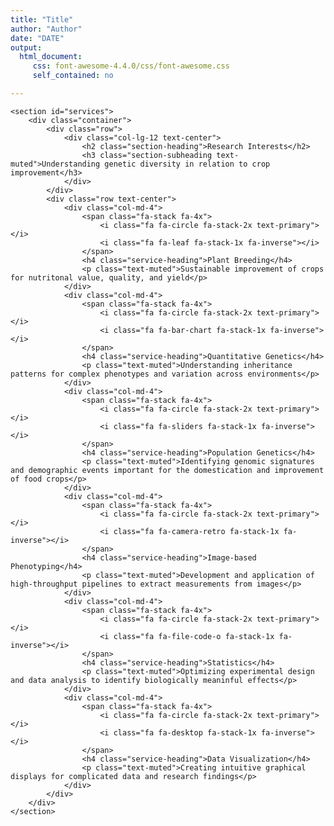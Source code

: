```yaml
---
title: "Title"
author: "Author"
date: "DATE"
output: 
  html_document:
     css: font-awesome-4.4.0/css/font-awesome.css
     self_contained: no

---
```

 
    <section id="services">
        <div class="container">
            <div class="row">
                <div class="col-lg-12 text-center">
                    <h2 class="section-heading">Research Interests</h2>
                    <h3 class="section-subheading text-muted">Understanding genetic diversity in relation to crop improvement</h3>
                </div>
            </div>
            <div class="row text-center">
                <div class="col-md-4">
                    <span class="fa-stack fa-4x">
                        <i class="fa fa-circle fa-stack-2x text-primary"></i>
                        <i class="fa fa-leaf fa-stack-1x fa-inverse"></i>
                    </span>
                    <h4 class="service-heading">Plant Breeding</h4>
                    <p class="text-muted">Sustainable improvement of crops for nutritonal value, quality, and yield</p>
                </div>
                <div class="col-md-4">
                    <span class="fa-stack fa-4x">
                        <i class="fa fa-circle fa-stack-2x text-primary"></i>
                        <i class="fa fa-bar-chart fa-stack-1x fa-inverse"></i>
                    </span>
                    <h4 class="service-heading">Quantitative Genetics</h4>
                    <p class="text-muted">Understanding inheritance patterns for complex phenotypes and variation across environments</p>
                </div>
                <div class="col-md-4">
                    <span class="fa-stack fa-4x">
                        <i class="fa fa-circle fa-stack-2x text-primary"></i>
                        <i class="fa fa-sliders fa-stack-1x fa-inverse"></i>
                    </span>
                    <h4 class="service-heading">Population Genetics</h4>
                    <p class="text-muted">Identifying genomic signatures and demographic events important for the domestication and improvement of food crops</p>
                </div>
                <div class="col-md-4">
                    <span class="fa-stack fa-4x">
                        <i class="fa fa-circle fa-stack-2x text-primary"></i>
                        <i class="fa fa-camera-retro fa-stack-1x fa-inverse"></i>
                    </span>
                    <h4 class="service-heading">Image-based Phenotyping</h4>
                    <p class="text-muted">Development and application of high-throughput pipelines to extract measurements from images</p>
                </div>
                <div class="col-md-4">
                    <span class="fa-stack fa-4x">
                        <i class="fa fa-circle fa-stack-2x text-primary"></i>
                        <i class="fa fa-file-code-o fa-stack-1x fa-inverse"></i>
                    </span>
                    <h4 class="service-heading">Statistics</h4>
                    <p class="text-muted">Optimizing experimental design and data analysis to identify biologically meaninful effects</p>
                </div>
                <div class="col-md-4">
                    <span class="fa-stack fa-4x">
                        <i class="fa fa-circle fa-stack-2x text-primary"></i>
                        <i class="fa fa-desktop fa-stack-1x fa-inverse"></i>
                    </span>
                    <h4 class="service-heading">Data Visualization</h4>
                    <p class="text-muted">Creating intuitive graphical displays for complicated data and research findings</p>
                </div>
            </div>
        </div>
    </section>
